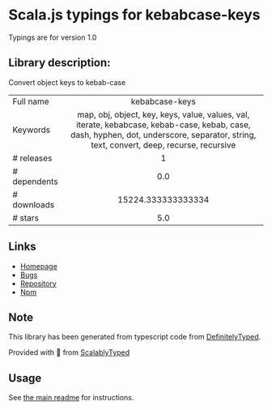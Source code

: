 
# Scala.js typings for kebabcase-keys

Typings are for version 1.0

## Library description:
Convert object keys to kebab-case

|                    |                 |
| ------------------ | :-------------: |
| Full name          | kebabcase-keys |
| Keywords           | map, obj, object, key, keys, value, values, val, iterate, kebabcase, kebab-case, kebab, case, dash, hyphen, dot, underscore, separator, string, text, convert, deep, recurse, recursive |
| # releases         | 1 |
| # dependents       | 0.0 |
| # downloads        | 15224.333333333334 |
| # stars            | 5.0 |

## Links
- [Homepage](https://github.com/mattii/kebabcase-keys#readme)
- [Bugs](https://github.com/mattii/kebabcase-keys/issues)
- [Repository](https://github.com/mattii/kebabcase-keys)
- [Npm](https://www.npmjs.com/package/kebabcase-keys)
    


## Note
This library has been generated from typescript code from [DefinitelyTyped](https://definitelytyped.org).

Provided with :purple_heart: from [ScalablyTyped](https://github.com/oyvindberg/ScalablyTyped)

## Usage
See [the main readme](../../readme.md) for instructions.


